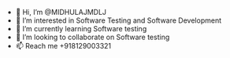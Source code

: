 - 👋 Hi, I’m @MIDHULAJMDLJ
- 👀 I’m interested in Software Testing and Software Development
- 🌱 I’m currently learning Software testing
- 💞️ I’m looking to collaborate on Software testing
- 📫 Reach me +918129003321

<!---
MIDHULAJMDLJ/MIDHULAJMDLJ is a ✨ special ✨ repository because its `README.md` (this file) appears on your GitHub profile.
You can click the Preview link to take a look at your changes.
--->
